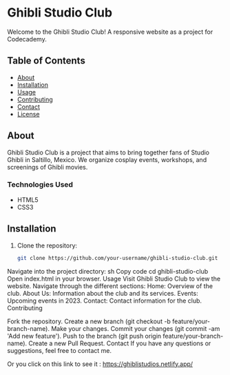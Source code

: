 # Ghibli Studio Club

Welcome to the Ghibli Studio Club! A responsive website as a project for Codecademy.

## Table of Contents
- [About](#about)
- [Installation](#installation)
- [Usage](#usage)
- [Contributing](#contributing)
- [Contact](#contact)
- [License](#license)

## About
Ghibli Studio Club is a project that aims to bring together fans of Studio Ghibli in Saltillo, Mexico. We organize cosplay events, workshops, and screenings of Ghibli movies.

### Technologies Used
- HTML5
- CSS3

## Installation
1. Clone the repository:
   ```sh
   git clone https://github.com/your-username/ghibli-studio-club.git

Navigate into the project directory:
sh
Copy code
cd ghibli-studio-club
Open index.html in your browser.
Usage
Visit Ghibli Studio Club to view the website.
Navigate through the different sections:
Home: Overview of the club.
About Us: Information about the club and its services.
Events: Upcoming events in 2023.
Contact: Contact information for the club.
Contributing

Fork the repository.
Create a new branch (git checkout -b feature/your-branch-name).
Make your changes.
Commit your changes (git commit -am 'Add new feature').
Push to the branch (git push origin feature/your-branch-name).
Create a new Pull Request.
Contact
If you have any questions or suggestions, feel free to contact me.

Or you click on this link to see it :
https://ghiblistudios.netlify.app/
